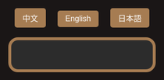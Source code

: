 <html lang="zh-Hant">
<head>
  <meta charset="UTF-8" />
  <meta name="viewport" content="width=device-width, initial-scale=1.0"/>
  <title>飯店QA</title>
  <style>
    html, body {
      margin: 0; padding: 0;
      background-color: #1a1616;
      font-family: 'Segoe UI', Tahoma, Geneva, Verdana, sans-serif;
      display: flex; flex-direction: column; align-items: center;
      height: 100vh;
    }
    .lang-switcher {
      margin: 20px;
    }
    .lang-switcher button {
      margin: 0 10px;
      padding: 8px 16px;
      font-size: 1rem;
      border: none;
      border-radius: 5px;
      cursor: pointer;
      background-color: #a67c52;
      color: white;
      transition: background-color 0.3s;
    }
    .lang-switcher button:hover {
      background-color: #8b653f;
    }
    .qa-container {
      background-color: #2c2c2c;
      border: 6px solid #a67c52;
      border-radius: 20px;
      padding: 30px 25px;
      width: 90%;
      max-width: 1000px;
      box-sizing: border-box;
      overflow-y: auto;
      max-height: 85vh;
      -webkit-overflow-scrolling: touch;
    }
    .qa-item {
      margin-bottom: 20px;
    }
    .question {
      cursor: pointer;
      font-size: 1.5rem;
      color: #FFC107;
      margin-bottom: 8px;
      display: flex;
      justify-content: space-between;
      align-items: center;
      background-color: #444;
      padding: 12px 16px;
      border-radius: 10px;
      user-select: none;
      transition: background-color 0.3s;
    }
    .question:hover {
      background-color: #555;
    }
    .arrow {
      font-size: 1.2rem;
      color: #FFC107;
    }
    .answer {
      max-height: 0;
      overflow: hidden;
      transition: max-height 0.4s ease, padding 0.3s ease;
      font-size: 1.1rem;
      color: #fff;
      background-color: #3a3a3a;
      border-radius: 8px;
      padding: 0 16px;
      line-height: 1.6;
    }
    .answer.open {
      max-height: 800px;
      padding: 15px 16px;
    }
    a {
      color: #00d4ff;
      text-decoration: underline;
    }
    @media (max-width: 600px) {
      .question {
        font-size: 1.1rem;
        padding: 8px 12px;
      }
      .answer {
        font-size: 1rem;
      }
    }
  </style>
</head>
<body>
  <div class="lang-switcher">
    <button onclick="switchLang('zh')">中文</button>
    <button onclick="switchLang('en')">English</button>
    <button onclick="switchLang('ja')">日本語</button>
  </div>

  <div class="qa-container" id="qa"></div>

  <script>
    const qaData = {
      zh: [
        {
          q: "飯店周邊是否有夜市？",
          a: `▪ 每日：城隍廟夜市：<a href="https://www.google.com/maps?q=新竹市城隍廟夜市" target="_blank">地圖</a><br>
           ▪ 週二、週四：新竹後站夜市：<a href="https://www.google.com/maps?q=新竹後站夜市" target="_blank">地圖</a><br>
          ▪ 週三、週五：樹林頭夜市：<a href="https://www.google.com/maps?q=樹林頭夜市" target="_blank">地圖</a>`

        },
        {
          q: "有哪些古蹟與觀光景點？",
          a: `
▪ 新竹州圖書館：<a href="https://www.google.com/maps?q=新竹州圖書館" target="_blank">地圖</a><br>
▪ 東門迎曦門：<a href="https://www.google.com/maps?q=東門迎曦門" target="_blank">地圖</a><br>
▪ 辛志平校長故居：<a href="https://www.google.com/maps?q=辛志平校長故居" target="_blank">地圖</a><br>
▪ 新竹市影像博物館：<a href="https://www.google.com/maps?q=新竹市影像博物館" target="_blank">地圖</a><br>
▪ 新竹市美術館：<a href="https://www.google.com/maps?q=新竹市美術館" target="_blank">地圖</a><br>
▪ 東門市場：<a href="https://www.google.com/maps?q=東門市場" target="_blank">地圖</a><br>
▪ 新竹市政府：<a href="https://www.google.com/maps?q=新竹市政府" target="_blank">地圖</a><br>
▪ 新竹市消防博物館：<a href="https://www.google.com/maps?q=新竹市消防博物館" target="_blank">地圖</a><br>
▪ 新竹動物園：<a href="https://www.google.com/maps?q=新竹動物園" target="_blank">地圖</a><br>
▪ 新竹公園：<a href="https://www.google.com/maps?q=新竹公園" target="_blank">地圖</a>`
        },
        {
          q: "有哪些宮廟？",
          a: `
▪ 東寧宮：<a href="https://www.google.com/maps?q=東寧宮" target="_blank">地圖</a><br>
▪ 新竹都城隍廟：<a href="https://www.google.com/maps?q=新竹都城隍廟" target="_blank">地圖</a><br>
▪ 新竹竹蓮寺：<a href="https://www.google.com/maps?q=新竹竹蓮寺" target="_blank">地圖</a><br>
▪ 新竹長和宮：<a href="https://www.google.com/maps?q=新竹長和宮" target="_blank">地圖</a><br>
▪ 關帝廟：<a href="https://www.google.com/maps?q=關帝廟" target="_blank">地圖</a>`
        },
        {
          q: "附近有哪裡可以購物？",
          a: `
▪ 巨城購物中心：<a href="https://www.google.com/maps?q=巨城購物中心" target="_blank">地圖</a><br>
▪ 大魯閣湳雅廣場：<a href="https://www.google.com/maps?q=大魯閣湳雅廣場" target="_blank">地圖</a><br>
▪ 新竹大遠百：<a href="https://www.google.com/maps?q=新竹大遠百" target="_blank">地圖</a>`
        },
        {
          q: "Ubike在哪裡？",
          a: `
▪ 新竹市政府Ubike站：<a href="https://maps.example.com/ubike" target="_blank">地圖</a>`
        },
        {
          q: "早餐推薦？",
          a: `
▪ 古拉爵早餐：<a href="https://maps.example.com/breakfast1" target="_blank">地圖</a><br>
▪ 山東早點：<a href="https://maps.example.com/breakfast2" target="_blank">地圖</a><br>
▪ 星巴克-新竹州圖門市：<a href="https://maps.example.com/starbucks" target="_blank">地圖</a>`
        },
        {
          q: "咖啡和下午茶推薦？",
          a: `
▪ 星巴克-新竹州圖門市：<a href="https://maps.example.com/starbucks" target="_blank">地圖</a><br>
▪ 九幕咖啡：<a href="https://maps.example.com/coffee1" target="_blank">地圖</a><br>
▪ 饅饅好食：<a href="https://maps.example.com/coffee2" target="_blank">地圖</a><br>
▪ 一百種味道(三民店)：<a href="https://maps.example.com/coffee3" target="_blank">地圖</a><br>
▪ 夏.咖啡：<a href="https://maps.example.com/coffee4" target="_blank">地圖</a><br>
▪ Float Dept.微生咖啡：<a href="https://maps.example.com/coffee5" target="_blank">地圖</a>`
        },
        {
          q: "中式餐廳推薦？",
          a: `
▪ 菜園上海餐廳：<a href="https://maps.example.com/chinese1" target="_blank">地圖</a><br>
▪ 享鴨烤鴨：<a href="https://maps.example.com/chinese2" target="_blank">地圖</a><br>
▪ 西市汕頭館：<a href="https://maps.example.com/chinese3" target="_blank">地圖</a><br>
▪ 新橋弄堂：<a href="https://maps.example.com/chinese4" target="_blank">地圖</a>`
        },
        {
          q: "西式餐廳推薦？",
          a: `
▪ 冪2 La Miette Kitchen：<a href="https://maps.example.com/western1" target="_blank">地圖</a><br>
▪ TABLE JOE 喬桌子廚房：<a href="https://maps.example.com/western2" target="_blank">地圖</a><br>
▪ 史坦利美式牛排：<a href="https://maps.example.com/western3" target="_blank">地圖</a><br>
▪ 金色三麥 新竹巨城店PARK15：<a href="https://maps.example.com/western4" target="_blank">地圖</a>`
        },
        {
          q: "日式餐廳推薦？",
          a: `
▪ 柚子：<a href="https://maps.example.com/japanese1" target="_blank">地圖</a><br>
▪ 皿富器食 minfood：<a href="https://maps.example.com/japanese2" target="_blank">地圖</a><br>
▪ 橋燒肉府後店：<a href="https://maps.example.com/japanese3" target="_blank">地圖</a><br>
▪ 私嚐串燒：<a href="https://maps.example.com/japanese4" target="_blank">地圖</a><br>
▪ 大阪燒肉 燒魂Yakikon：<a href="https://maps.example.com/japanese5" target="_blank">地圖</a>`
        },
        {
          q: "素食餐廳推薦？",
          a: `
▪ 活原素Ｖ：<a href="https://maps.example.com/vegan1" target="_blank">地圖</a><br>
▪ 籽田野菜屋：<a href="https://maps.example.com/vegan2" target="_blank">地圖</a><br>
▪ 井家：<a href="https://maps.example.com/vegan3" target="_blank">地圖</a><br>
▪ 井町日式蔬食料理(大同店)：<a href="https://maps.example.com/vegan4" target="_blank">地圖</a><br>
▪ 八二親食-三民店：<a href="https://maps.example.com/vegan5" target="_blank">地圖</a>`
        },
        {
          q: "印度及異國料理推薦？",
          a: `
▪ 點22港式點心：<a href="https://maps.example.com/foreign1" target="_blank">地圖</a><br>
▪ 蘇丹土耳其廚房：<a href="https://maps.example.com/foreign2" target="_blank">地圖</a><br>
▪ 達達印度料理：<a href="https://maps.example.com/foreign3" target="_blank">地圖</a><br>
▪ MAS India Restaurant 媽媽印度料理：<a href="https://maps.example.com/foreign4" target="_blank">地圖</a>`
        },
        {
          q: "牛肉麵推薦？",
          a: `
▪ 段純貞牛肉麵：<a href="https://maps.example.com/beefnoodle1" target="_blank">地圖</a><br>
▪ 熊川牛肉麵：<a href="https://maps.example.com/beefnoodle2" target="_blank">地圖</a><br>
▪ 璽子牛肉麵（博愛店）：<a href="https://maps.example.com/beefnoodle3" target="_blank">地圖</a><br>
▪ 貳壹村精緻麵點：<a href="https://maps.example.com/beefnoodle4" target="_blank">地圖</a>`
        },
        {
          q: "推薦小吃？",
          a: `
▪ 喜劇收場(漢堡)：<a href="https://maps.example.com/snack1" target="_blank">地圖</a><br>
▪ 戲棚下Under Six Pound炸雞：<a href="https://maps.example.com/snack2" target="_blank">地圖</a><br>
▪ 覓雪Mixshare手作雪花冰：<a href="https://maps.example.com/snack3" target="_blank">地圖</a>`
        },
        {
          q: "伴手禮推薦？",
          a: `
▪ 福源花生醬：<a href="https://maps.example.com/gift1" target="_blank">地圖</a><br>
▪ 新復珍：<a href="https://maps.example.com/gift2" target="_blank">地圖</a><br>
▪ 淵明餅舖：<a href="https://maps.example.com/gift3" target="_blank">地圖</a><br>
▪ 進益貢丸：<a href="https://maps.example.com/gift4" target="_blank">地圖</a><br>
▪ 海瑞貢丸：<a href="https://maps.example.com/gift5" target="_blank">地圖</a>`
        }
      ],
      en: [
        {
          q: "Are there any night markets near the hotel?",
          a:  `▪ Daily – Chenghuang Temple Night Market – <a href="https://www.google.com/maps?q=新竹市城隍廟夜市" target="_blank">Map</a><br>
           ▪ Tue & Thu – Hsinchu Back Station Night Market: <a href="https://www.google.com/maps?q=新竹後站夜市"  target="_blank">Map</a><br>
          ▪ Wed & Fri – Shulintou Night Market: <a href="https://www.google.com/maps?q=樹林頭夜市" target="_blank">Map</a>`

        },
        {
          q: "What historic sites and attractions are nearby?",
          a: `
▪ Hsinchu State Library: <a href="https://www.google.com/maps?q=新竹州圖書館" target="_blank">Map</a><br>
▪ East Gate Yingxi Gate: <a href="https://www.google.com/maps?q=東門迎曦門" target="_blank">Map</a><br>
▪ Principal Xin Zhiping's Former Residence: <a href="https://www.google.com/maps?q=辛志平校長故居"  target="_blank">Map</a><br>
▪ Hsinchu Image Museum: <a href="https://www.google.com/maps?q=新竹市影像博物館" target="_blank">Map</a><br>
▪ Hsinchu Art Museum: <a href="https://www.google.com/maps?q=新竹市美術館" target="_blank">Map</a><br>
▪ East Gate Market: <a href="https://www.google.com/maps?q=東門市場" target="_blank">Map</a><br>
▪ Hsinchu City Hall: <a href="https://www.google.com/maps?q=新竹市政府" target="_blank">Map</a><br>
▪ Hsinchu Fire Museum: <a href="https://www.google.com/maps?q=新竹市消防博物館" target="_blank">Map</a><br>
▪ Hsinchu Zoo: <a href="https://www.google.com/maps?q=新竹動物園" target="_blank">Map</a><br>
▪ Hsinchu Park: <a href="https://www.google.com/maps?q=新竹公園" target="_blank">Map</a>`
        },
        {
          q: "What temples are nearby?",
          a: `
▪ Dongning Temple: <a href="https://www.google.com/maps?q=東寧宮" target="_blank">Map</a><br>
▪ Hsinchu City God Temple: <a href="https://www.google.com/maps?q=新竹都城隍廟" target="_blank">Map</a><br>
▪ Hsinchu Zhulin Temple：<a href="https://www.google.com/maps?q=新竹竹蓮寺" target="_blank">地圖</a><br>
▪ Changhe Temple: <a href="https://www.google.com/maps?q=新竹長和宮" target="_blank">Map</a><br>
▪ Guandi Temple: <a href="https://www.google.com/maps?q=關帝廟" target="_blank">Map</a>`
        },
        {
          q: "Where can I shop nearby?",
          a: `
▪ Big City Shopping Center: <a href="https://www.google.com/maps?q=巨城購物中心" target="_blank">Map</a><br>
▪ Taroko Nanya Plaza：<a href="https://www.google.com/maps?q=大魯閣湳雅廣場" target="_blank">地圖</a><br>
▪ Far Eastern Department Store Hsinchu: <a href="https://www.google.com/maps?q=新竹大遠百" target="_blank">Map</a>`
        },
        {
          q: "Where is the Ubike station?",
          a: `
▪ Hsinchu City Hall Ubike Station: <a href="https://maps.example.com/ubike" target="_blank">Map</a>`
        },
        {
          q: "Where can I have breakfast?",
          a: `
▪ Garlic & Jazz Breakfast: <a href="https://maps.example.com/breakfast1" target="_blank">Map</a><br>
▪ Shandong Breakfast: <a href="https://maps.example.com/breakfast2" target="_blank">Map</a><br>
▪ Starbucks - Hsinchu State Library Store: <a href="https://maps.example.com/starbucks" target="_blank">Map</a>`
        },
        {
          q: "Coffee and afternoon tea recommendations?",
          a: `
▪ Starbucks - Hsinchu State Library Store: <a href="https://maps.example.com/starbucks" target="_blank">Map</a><br>
▪ Jiumu Coffee: <a href="https://maps.example.com/coffee1" target="_blank">Map</a><br>
▪ Manman Delicious: <a href="https://maps.example.com/coffee2" target="_blank">Map</a><br>
▪ Hundred Flavors (Sanmin Store): <a href="https://maps.example.com/coffee3" target="_blank">Map</a><br>
▪ Summer Coffee: <a href="https://maps.example.com/coffee4" target="_blank">Map</a><br>
▪ Float Dept. Micro Roastery: <a href="https://maps.example.com/coffee5" target="_blank">Map</a>`
        },
        {
          q: "Chinese restaurant recommendations?",
          a: `
▪ Vegetable Garden Shanghai Restaurant: <a href="https://maps.example.com/chinese1" target="_blank">Map</a><br>
▪ Enjoy Duck Roasted Duck: <a href="https://maps.example.com/chinese2" target="_blank">Map</a><br>
▪ Xishi Shantou Restaurant: <a href="https://maps.example.com/chinese3" target="_blank">Map</a><br>
▪ New Bridge Alley: <a href="https://maps.example.com/chinese4" target="_blank">Map</a>`
        },
        {
          q: "Western restaurant recommendations?",
          a: `
▪ La Miette Kitchen: <a href="https://maps.example.com/western1" target="_blank">Map</a><br>
▪ TABLE JOE Kitchen: <a href="https://maps.example.com/western2" target="_blank">Map</a><br>
▪ Stanley American Steakhouse: <a href="https://maps.example.com/western3" target="_blank">Map</a><br>
▪ Jinse Sanmai Park15, Hsinchu Big City: <a href="https://maps.example.com/western4" target="_blank">Map</a>`
        },
        {
          q: "Japanese restaurant recommendations?",
          a: `
▪ Yuzu: <a href="https://maps.example.com/japanese1" target="_blank">Map</a><br>
▪ Minfood: <a href="https://maps.example.com/japanese2" target="_blank">Map</a><br>
▪ Bridge Yakiniku Rear Store: <a href="https://maps.example.com/japanese3" target="_blank">Map</a><br>
▪ Private Taste Skewers: <a href="https://maps.example.com/japanese4" target="_blank">Map</a><br>
▪ Osaka Yakiniku Yakikon: <a href="https://maps.example.com/japanese5" target="_blank">Map</a>`
        },
        {
          q: "Vegetarian restaurant recommendations?",
          a: `
▪ Huoyuan Vegan V: <a href="https://maps.example.com/vegan1" target="_blank">Map</a><br>
▪ Zitian Vegetable House: <a href="https://maps.example.com/vegan2" target="_blank">Map</a><br>
▪ Jingjia: <a href="https://maps.example.com/vegan3" target="_blank">Map</a><br>
▪ Jingmachi Japanese Vegetarian (Datong Store): <a href="https://maps.example.com/vegan4" target="_blank">Map</a><br>
▪ 82 Qin Shi - Sanmin Store: <a href="https://maps.example.com/vegan5" target="_blank">Map</a>`
        },
        {
          q: "Indian and international cuisine recommendations?",
          a: `
▪ Dim 22 Hong Kong Dim Sum: <a href="https://maps.example.com/foreign1" target="_blank">Map</a><br>
▪ Sultan Turkish Kitchen: <a href="https://maps.example.com/foreign2" target="_blank">Map</a><br>
▪ Dada Indian Cuisine: <a href="https://maps.example.com/foreign3" target="_blank">Map</a><br>
▪ MAS India Restaurant: <a href="https://maps.example.com/foreign4" target="_blank">Map</a>`
        },
        {
          q: "Beef noodle recommendations?",
          a: `
▪ Duan Chun Zhen Beef Noodles: <a href="https://maps.example.com/beefnoodle1" target="_blank">Map</a><br>
▪ Xiongchuan Beef Noodles: <a href="https://maps.example.com/beefnoodle2" target="_blank">Map</a><br>
▪ Xi Zi Beef Noodles (Bo’ai Store): <a href="https://maps.example.com/beefnoodle3" target="_blank">Map</a><br>
▪ Er Yi Cun Exquisite Noodles: <a href="https://maps.example.com/beefnoodle4" target="_blank">Map</a>`
        },
        {
          q: "Snack recommendations?",
          a: `
▪ Comedy Ending (Burger): <a href="https://maps.example.com/snack1" target="_blank">Map</a><br>
▪ Under Six Pound Fried Chicken: <a href="https://maps.example.com/snack2" target="_blank">Map</a><br>
▪ Mixshare Handmade Shaved Ice: <a href="https://maps.example.com/snack3" target="_blank">Map</a>`
        },
        {
          q: "Souvenir recommendations?",
          a: `
▪ Fuyuan Peanut Butter: <a href="https://maps.example.com/gift1" target="_blank">Map</a><br>
▪ Xin Fuzhen: <a href="https://maps.example.com/gift2" target="_blank">Map</a><br>
▪ Yuanming Bakery: <a href="https://maps.example.com/gift3" target="_blank">Map</a><br>
▪ Jinyi Meatballs: <a href="https://maps.example.com/gift4" target="_blank">Map</a><br>
▪ Hairui Meatballs: <a href="https://maps.example.com/gift5" target="_blank">Map</a>`
        }
      ],
      ja: [
        {
          q: "ホテルの周辺に夜市はありますか？",
          a: `▪ 毎日・城隍廟夜市（チョンホアンミャオ夜市）– <a href="https://www.google.com/maps?q=新竹市城隍廟夜市"  target="_blank">地図</a><br>
          ▪ 火・木：新竹後駅夜市 – <a href="https://www.google.com/maps?q=新竹後站夜市"  target="_blank">地図</a><br>
          ▪ 水・金：樹林頭夜市 – <a href="https://www.google.com/maps?q=樹林頭夜市"  target="_blank">地図</a>`

        },
        {
          q: "歴史的建造物と観光スポットは？",
          a: `
▪ 新竹州図書館：<a href="https://www.google.com/maps?q=新竹州圖書館" target="_blank">地図</a><br>
▪ 東門迎曦門：<a href="https://www.google.com/maps?q=東門迎曦門" target="_blank">地図</a><br>
▪ 辛志平校長旧宅：<a href="https://www.google.com/maps?q=辛志平校長故居"  target="_blank">地図</a><br>
▪ 新竹市映像博物館：<a href="https://www.google.com/maps?q=新竹市影像博物館" target="_blank">地図</a><br>
▪ 新竹市美術館：<a href="https://www.google.com/maps?q=新竹市美術館" target="_blank">地図</a><br>
▪ 東門市場：<a href="https://www.google.com/maps?q=東門市場" target="_blank">地図</a><br>
▪ 新竹市政府：<a href="https://www.google.com/maps?q=新竹市政府" target="_blank">地図</a><br>
▪ 新竹市消防博物館：<a href="https://www.google.com/maps?q=新竹市消防博物館" target="_blank">地図</a><br>
▪ 新竹動物園：<a href="https://www.google.com/maps?q=新竹動物園" target="_blank">地図</a><br>
▪ 新竹公園：<a href="https://www.google.com/maps?q=新竹公園"_blank">地図</a>`
        },
        {
          q: "近くの宮廟は？",
          a: `
▪ 東寧宮：<a href="https://www.google.com/maps?q=東寧宮" target="_blank">地図</a><br>
▪ 新竹都城隍廟：<a href="https://www.google.com/maps?q=新竹都城隍廟" target="_blank">地図</a><br>
▪ 新竹竹蓮寺：<a href="https://www.google.com/maps?q=新竹竹蓮寺" target="_blank">地圖</a><br>
▪ 新竹長和宮：<a href="https://www.google.com/maps?q=新竹長和宮" target="_blank">地図</a><br>
▪ 関帝廟：<a href="https://www.google.com/maps?q=關帝廟" target="_blank">地図</a>`
        },
        {
          q: "ショッピングはどこでできますか？",
          a: `
▪ 巨城ショッピングセンター：<a href="https://maps.example.com/bigcity" target="_blank">地図</a><br>
▪ タロコ南雅プラザ：<a href="https://www.google.com/maps?q=大魯閣湳雅廣場" target="_blank">地圖</a><br>
▪ 新竹大遠百：<a href="https://www.google.com/maps?q=新竹大遠百" target="_blank">地図</a>`
        },
        {
          q: "Ubikeの場所は？",
          a: `
▪ 新竹市政府Ubikeステーション：<a href="https://maps.example.com/ubike" target="_blank">地図</a>`
        },
        {
          q: "朝食のおすすめは？",
          a: `
▪ ガーリック＆ジャズ朝食：<a href="https://maps.example.com/breakfast1" target="_blank">地図</a><br>
▪ 山東の朝ごはん：<a href="https://maps.example.com/breakfast2" target="_blank">地図</a><br>
▪ スターバックス - 新竹州図書館店：<a href="https://maps.example.com/starbucks" target="_blank">地図</a>`
        },
        {
          q: "コーヒーとアフタヌーンティーのおすすめは？",
          a: `
▪ スターバックス - 新竹州図書館店：<a href="https://maps.example.com/starbucks" target="_blank">地図</a><br>
▪ 九幕コーヒー：<a href="https://maps.example.com/coffee1" target="_blank">地図</a><br>
▪ 饅饅好食：<a href="https://maps.example.com/coffee2" target="_blank">地図</a><br>
▪ 百の味（三民店）：<a href="https://maps.example.com/coffee3" target="_blank">地図</a><br>
▪ 夏コーヒー：<a href="https://maps.example.com/coffee4" target="_blank">地図</a><br>
▪ Float Dept.微生コーヒー：<a href="https://maps.example.com/coffee5" target="_blank">地図</a>`
        },
        {
          q: "中華料理店のおすすめは？",
          a: `
▪ 菜園上海料理店：<a href="https://maps.example.com/chinese1" target="_blank">地図</a><br>
▪ 享鴨ローストダック：<a href="https://maps.example.com/chinese2" target="_blank">地図</a><br>
▪ 西市汕頭館：<a href="https://maps.example.com/chinese3" target="_blank">地図</a><br>
▪ 新橋弄堂：<a href="https://maps.example.com/chinese4" target="_blank">地図</a>`
        },
        {
          q: "西洋料理店のおすすめは？",
          a: `
▪ 冪2 La Miette キッチン：<a href="https://maps.example.com/western1" target="_blank">地図</a><br>
▪ TABLE JOE キッチン：<a href="https://maps.example.com/western2" target="_blank">地図</a><br>
▪ スタンリーアメリカンステーキハウス：<a href="https://maps.example.com/western3" target="_blank">地図</a><br>
▪ 金色三麥 新竹巨城店 PARK15：<a href="https://maps.example.com/western4" target="_blank">地図</a>`
        },
        {
          q: "和食レストランのおすすめは？",
          a: `
▪ 柚子：<a href="https://maps.example.com/japanese1" target="_blank">地図</a><br>
▪ 皿富器食 minfood：<a href="https://maps.example.com/japanese2" target="_blank">地図</a><br>
▪ 橋焼肉府後店：<a href="https://maps.example.com/japanese3" target="_blank">地図</a><br>
▪ 私嚐串焼：<a href="https://maps.example.com/japanese4" target="_blank">地図</a><br>
▪ 大阪焼肉 燒魂Yakikon：<a href="https://maps.example.com/japanese5" target="_blank">地図</a>`
        },
        {
          q: "ベジタリアンレストランのおすすめは？",
          a: `
▪ 活原素Ｖ：<a href="https://maps.example.com/vegan1" target="_blank">地図</a><br>
▪ 籽田野菜屋：<a href="https://maps.example.com/vegan2" target="_blank">地図</a><br>
▪ 井家：<a href="https://maps.example.com/vegan3" target="_blank">地図</a><br>
▪ 井町日式蔬食料理（大同店）：<a href="https://maps.example.com/vegan4" target="_blank">地図</a><br>
▪ 八二親食-三民店：<a href="https://maps.example.com/vegan5" target="_blank">地図</a>`
        },
        {
          q: "インド料理・エスニック料理のおすすめは？",
          a: `
▪ 点22香港点心：<a href="https://maps.example.com/foreign1" target="_blank">地図</a><br>
▪ スルタン・トルコ料理店：<a href="https://maps.example.com/foreign2" target="_blank">地図</a><br>
▪ ダダ・インド料理：<a href="https://maps.example.com/foreign3" target="_blank">地図</a><br>
▪ MASインドレストラン：<a href="https://maps.example.com/foreign4" target="_blank">地図</a>`
        },
        {
          q: "牛肉麺のおすすめは？",
          a: `
▪ 段純貞牛肉麺：<a href="https://maps.example.com/beefnoodle1" target="_blank">地図</a><br>
▪ 熊川牛肉麺：<a href="https://maps.example.com/beefnoodle2" target="_blank">地図</a><br>
▪ 璽子牛肉麺（博愛店）：<a href="https://maps.example.com/beefnoodle3" target="_blank">地図</a><br>
▪ 貳壹村精緻麺点：<a href="https://maps.example.com/beefnoodle4" target="_blank">地図</a>`
        },
        {
          q: "おすすめの軽食は？",
          a: `
▪ 喜劇終了（バーガー）：<a href="https://maps.example.com/snack1" target="_blank">地図</a><br>
▪ 劇場下アンダーシックスパウンド唐揚げ：<a href="https://maps.example.com/snack2" target="_blank">地図</a><br>
▪ ミックスシェア手作りかき氷：<a href="https://maps.example.com/snack3" target="_blank">地図</a>`
        },
        {
          q: "お土産のおすすめは？",
          a: `
▪ 福源ピーナッツバター：<a href="https://maps.example.com/gift1" target="_blank">地図</a><br>
▪ 新復珍：<a href="https://maps.example.com/gift2" target="_blank">地図</a><br>
▪ 淵明餅舗：<a href="https://maps.example.com/gift3" target="_blank">地図</a><br>
▪ 進益貢丸：<a href="https://maps.example.com/gift4" target="_blank">地図</a><br>
▪ 海瑞貢丸：<a href="https://maps.example.com/gift5" target="_blank">地図</a>`
        }
      ]
    };

    const container = document.getElementById('qa');

    function renderQA(lang) {
      container.innerHTML = '';
      qaData[lang].forEach((item, index) => {
        const qaItem = document.createElement('div');
        qaItem.className = 'qa-item';

        const question = document.createElement('div');
        question.className = 'question';
        question.innerHTML = `・${item.q} <span class="arrow">${index === 0 ? '▲' : '▼'}</span>`;
        question.onclick = () => toggleAnswer(index);

        const answer = document.createElement('div');
        answer.className = 'answer';
        answer.innerHTML = item.a;

        if(index === 0) answer.classList.add('open');

        qaItem.appendChild(question);
        qaItem.appendChild(answer);
        container.appendChild(qaItem);
      });
    }

    function toggleAnswer(index) {
      const answers = document.querySelectorAll('.answer');
      const arrows = document.querySelectorAll('.arrow');

      answers.forEach((answer, i) => {
        const isCurrent = i === index;
        if(isCurrent) {
          if(answer.classList.contains('open')) {
            answer.classList.remove('open');
            arrows[i].textContent = '▼';
          } else {
            answer.classList.add('open');
            arrows[i].textContent = '▲';
          }
        } else {
          answer.classList.remove('open');
          arrows[i].textContent = '▼';
        }
      });
    }

    function switchLang(lang) {
      renderQA(lang);
    }

    // 預設載入中文
    renderQA('zh');
  </script>
</body>
</html>
</body>
</html>
